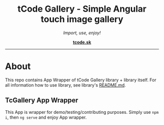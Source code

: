 <h1 align="center">tCode Gallery - Simple Angular touch image gallery</h1>

<p align="center">
  <em>Import, use, enjoy!</em>
  <br>
</p>

<p align="center">
  <a href="https://www.tcode.sk/"><strong>tcode.sk</strong></a>
  <br>
</p>

<hr>

# About

This repo contains App Wrapper of tCode Gallery library + library itself. For all information how to use library, see library's [README.md](https://www.github.com/tcode-sk/tc-gallery/projects/tc-gallery/README.md).

## TcGallery App Wrapper

This App is wrapper for demo/testing/contributing purposes. Simply use `npm i`, then `ng serve` and enjoy App wrapper.
